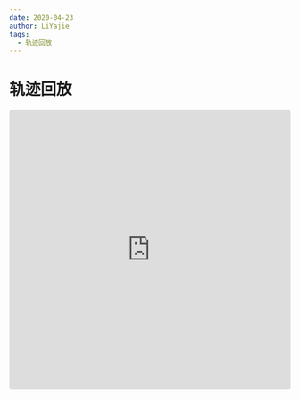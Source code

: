 ```yaml
---
date: 2020-04-23
author: LiYajie
tags:
  - 轨迹回放
---
```

# 轨迹回放

<iframe
  src="https://codesandbox.io/embed/replaying-history-runing-data-15k1f?codemirror=1&hidenavigation=1&fontsize=14&&theme=dark&hidedevtools=1&view=preview"
  style="width:100%; height:500px; border:0; border-radius: 4px; overflow:hidden;"
  title="replaying-history-runing-data"
  allow="accelerometer; ambient-light-sensor; camera; encrypted-media; geolocation; gyroscope; hid; microphone; midi; payment; usb; vr"
  sandbox="allow-forms allow-modals allow-popups allow-presentation allow-same-origin allow-scripts"
></iframe>
